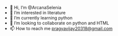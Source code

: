 - 👋 Hi, I’m @ArcanaSelenia
- 👀 I’m interested in literature 
- 🌱 I’m currently learning python 
- 💞️ I’m looking to collaborate on python and HTML 
- 📫 How to reach me pragyavijay20318@gmail.com

<!---
ArcanaSelenia/ArcanaSelenia is a ✨ special ✨ repository because its `README.md` (this file) appears on your GitHub profile.
You can click the Preview link to take a look at your changes.
--->
